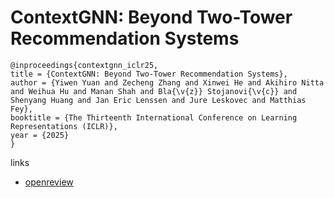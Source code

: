 # ContextGNN: Beyond Two-Tower Recommendation Systems

```
@inproceedings{contextgnn_iclr25,
title = {ContextGNN: Beyond Two-Tower Recommendation Systems},
author = {Yiwen Yuan and Zecheng Zhang and Xinwei He and Akihiro Nitta and Weihua Hu and Manan Shah and Bla{\v{z}} Stojanovi{\v{c}} and Shenyang Huang and Jan Eric Lenssen and Jure Leskovec and Matthias Fey},
booktitle = {The Thirteenth International Conference on Learning Representations (ICLR)},
year = {2025}
}
```

links
- [openreview](https://openreview.net/forum?id=nzOD1we8Z4)
